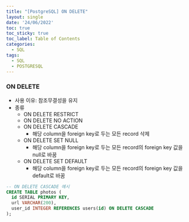 ```yaml
---
title: "[PostgreSQL] ON DELETE"
layout: single
date: '24/06/2022'
toc: true
toc_sticky: true
toc_label: Table of Contents
categories:
  - SQL
tags:
  - SQL
  - POSTGRESQL
---
```


### ON DELETE
* 사용 이유: 참조무결성을 유지
* 종류
  * ON DELETE RESTRICT
  * ON DELETE NO ACTION
  * ON DELETE CASCADE
    * 해당 column을 foreign key로 두는 모든 record 삭제
  * ON DELETE SET NULL
    * 해당 column을 foreign key로 두는 모든 record의 foreign key 값을 null로 바꿈
  * ON DELETE SET DEFAULT
    * 해당 column을 foreign key로 두는 모든 record의 foreign key 값을 default로 바꿈

```sql
-- ON DELETE CASCADE 예시
CREATE TABLE photos (
  id SERIAL PRIMARY KEY,
  url VARCHAR(200),
  user_id INTEGER REFERENCES users(id) ON DELETE CASCADE
);
```


